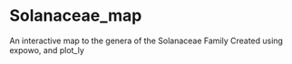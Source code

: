 # Solanaceae_map
An interactive map to the genera of the Solanaceae Family
Created using expowo, and plot_ly
